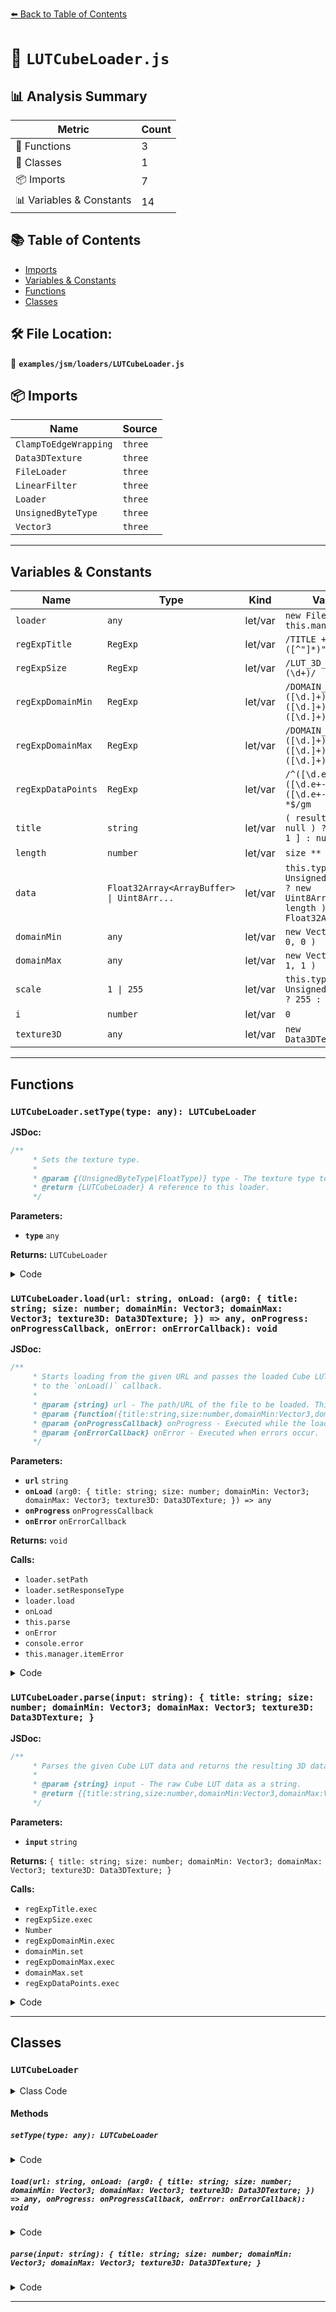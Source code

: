 [⬅️ Back to Table of Contents](../../../index.md)

# 📄 `LUTCubeLoader.js`

## 📊 Analysis Summary

| Metric | Count |
|--------|-------|
| 🔧 Functions | 3 |
| 🧱 Classes | 1 |
| 📦 Imports | 7 |
| 📊 Variables & Constants | 14 |

## 📚 Table of Contents

- [Imports](#imports)
- [Variables & Constants](#variables-constants)
- [Functions](#functions)
- [Classes](#classes)

## 🛠️ File Location:
📂 **`examples/jsm/loaders/LUTCubeLoader.js`**

## 📦 Imports

| Name | Source |
|------|--------|
| `ClampToEdgeWrapping` | `three` |
| `Data3DTexture` | `three` |
| `FileLoader` | `three` |
| `LinearFilter` | `three` |
| `Loader` | `three` |
| `UnsignedByteType` | `three` |
| `Vector3` | `three` |


---

## Variables & Constants

| Name | Type | Kind | Value | Exported |
|------|------|------|-------|----------|
| `loader` | `any` | let/var | `new FileLoader( this.manager )` | ✗ |
| `regExpTitle` | `RegExp` | let/var | `/TITLE +"([^"]*)"/` | ✗ |
| `regExpSize` | `RegExp` | let/var | `/LUT_3D_SIZE +(\d+)/` | ✗ |
| `regExpDomainMin` | `RegExp` | let/var | `/DOMAIN_MIN +([\d.]+) +([\d.]+) +([\d.]+)/` | ✗ |
| `regExpDomainMax` | `RegExp` | let/var | `/DOMAIN_MAX +([\d.]+) +([\d.]+) +([\d.]+)/` | ✗ |
| `regExpDataPoints` | `RegExp` | let/var | `/^([\d.e+-]+) +([\d.e+-]+) +([\d.e+-]+) *$/gm` | ✗ |
| `title` | `string` | let/var | `( result !== null ) ? result[ 1 ] : null` | ✗ |
| `length` | `number` | let/var | `size ** 3 * 4` | ✗ |
| `data` | `Float32Array<ArrayBuffer> \| Uint8Arr...` | let/var | `this.type === UnsignedByteType ? new Uint8Array( length ) : new Float32Array(...` | ✗ |
| `domainMin` | `any` | let/var | `new Vector3( 0, 0, 0 )` | ✗ |
| `domainMax` | `any` | let/var | `new Vector3( 1, 1, 1 )` | ✗ |
| `scale` | `1 \| 255` | let/var | `this.type === UnsignedByteType ? 255 : 1` | ✗ |
| `i` | `number` | let/var | `0` | ✗ |
| `texture3D` | `any` | let/var | `new Data3DTexture()` | ✗ |


---

## Functions

### `LUTCubeLoader.setType(type: any): LUTCubeLoader`

**JSDoc:**
```typescript
/**
	 * Sets the texture type.
	 *
	 * @param {(UnsignedByteType|FloatType)} type - The texture type to set.
	 * @return {LUTCubeLoader} A reference to this loader.
	 */
```

**Parameters:**

- **`type`** `any`

**Returns:** `LUTCubeLoader`

<details><summary>Code</summary>

```typescript
setType( type ) {

		this.type = type;

		return this;

	}
```
</details>

### `LUTCubeLoader.load(url: string, onLoad: (arg0: { title: string; size: number; domainMin: Vector3; domainMax: Vector3; texture3D: Data3DTexture; }) => any, onProgress: onProgressCallback, onError: onErrorCallback): void`

**JSDoc:**
```typescript
/**
	 * Starts loading from the given URL and passes the loaded Cube LUT asset
	 * to the `onLoad()` callback.
	 *
	 * @param {string} url - The path/URL of the file to be loaded. This can also be a data URI.
	 * @param {function({title:string,size:number,domainMin:Vector3,domainMax:Vector3,texture3D:Data3DTexture})} onLoad - Executed when the loading process has been finished.
	 * @param {onProgressCallback} onProgress - Executed while the loading is in progress.
	 * @param {onErrorCallback} onError - Executed when errors occur.
	 */
```

**Parameters:**

- **`url`** `string`
- **`onLoad`** `(arg0: { title: string; size: number; domainMin: Vector3; domainMax: Vector3; texture3D: Data3DTexture; }) => any`
- **`onProgress`** `onProgressCallback`
- **`onError`** `onErrorCallback`

**Returns:** `void`

**Calls:**

- `loader.setPath`
- `loader.setResponseType`
- `loader.load`
- `onLoad`
- `this.parse`
- `onError`
- `console.error`
- `this.manager.itemError`

<details><summary>Code</summary>

```typescript
load( url, onLoad, onProgress, onError ) {

		const loader = new FileLoader( this.manager );
		loader.setPath( this.path );
		loader.setResponseType( 'text' );
		loader.load( url, text => {

			try {

				onLoad( this.parse( text ) );

			} catch ( e ) {

				if ( onError ) {

					onError( e );

				} else {

					console.error( e );

				}

				this.manager.itemError( url );

			}

		}, onProgress, onError );

	}
```
</details>

### `LUTCubeLoader.parse(input: string): { title: string; size: number; domainMin: Vector3; domainMax: Vector3; texture3D: Data3DTexture; }`

**JSDoc:**
```typescript
/**
	 * Parses the given Cube LUT data and returns the resulting 3D data texture.
	 *
	 * @param {string} input - The raw Cube LUT data as a string.
	 * @return {{title:string,size:number,domainMin:Vector3,domainMax:Vector3,texture3D:Data3DTexture}} The parsed Cube LUT.
	 */
```

**Parameters:**

- **`input`** `string`

**Returns:** `{ title: string; size: number; domainMin: Vector3; domainMax: Vector3; texture3D: Data3DTexture; }`

**Calls:**

- `regExpTitle.exec`
- `regExpSize.exec`
- `Number`
- `regExpDomainMin.exec`
- `domainMin.set`
- `regExpDomainMax.exec`
- `domainMax.set`
- `regExpDataPoints.exec`

<details><summary>Code</summary>

```typescript
parse( input ) {

		const regExpTitle = /TITLE +"([^"]*)"/;
		const regExpSize = /LUT_3D_SIZE +(\d+)/;
		const regExpDomainMin = /DOMAIN_MIN +([\d.]+) +([\d.]+) +([\d.]+)/;
		const regExpDomainMax = /DOMAIN_MAX +([\d.]+) +([\d.]+) +([\d.]+)/;
		const regExpDataPoints = /^([\d.e+-]+) +([\d.e+-]+) +([\d.e+-]+) *$/gm;

		let result = regExpTitle.exec( input );
		const title = ( result !== null ) ? result[ 1 ] : null;

		result = regExpSize.exec( input );

		if ( result === null ) {

			throw new Error( 'LUTCubeLoader: Missing LUT_3D_SIZE information' );

		}

		const size = Number( result[ 1 ] );
		const length = size ** 3 * 4;
		const data = this.type === UnsignedByteType ? new Uint8Array( length ) : new Float32Array( length );

		const domainMin = new Vector3( 0, 0, 0 );
		const domainMax = new Vector3( 1, 1, 1 );

		result = regExpDomainMin.exec( input );

		if ( result !== null ) {

			domainMin.set( Number( result[ 1 ] ), Number( result[ 2 ] ), Number( result[ 3 ] ) );

		}

		result = regExpDomainMax.exec( input );

		if ( result !== null ) {

			domainMax.set( Number( result[ 1 ] ), Number( result[ 2 ] ), Number( result[ 3 ] ) );

		}

		if ( domainMin.x > domainMax.x || domainMin.y > domainMax.y || domainMin.z > domainMax.z ) {

			throw new Error( 'LUTCubeLoader: Invalid input domain' );

		}

		const scale = this.type === UnsignedByteType ? 255 : 1;
		let i = 0;

		while ( ( result = regExpDataPoints.exec( input ) ) !== null ) {

			data[ i ++ ] = Number( result[ 1 ] ) * scale;
			data[ i ++ ] = Number( result[ 2 ] ) * scale;
			data[ i ++ ] = Number( result[ 3 ] ) * scale;
			data[ i ++ ] = scale;

		}

		const texture3D = new Data3DTexture();
		texture3D.image.data = data;
		texture3D.image.width = size;
		texture3D.image.height = size;
		texture3D.image.depth = size;
		texture3D.type = this.type;
		texture3D.magFilter = LinearFilter;
		texture3D.minFilter = LinearFilter;
		texture3D.wrapS = ClampToEdgeWrapping;
		texture3D.wrapT = ClampToEdgeWrapping;
		texture3D.wrapR = ClampToEdgeWrapping;
		texture3D.generateMipmaps = false;
		texture3D.needsUpdate = true;

		return {
			title,
			size,
			domainMin,
			domainMax,
			texture3D,
		};

	}
```
</details>


---

## Classes

### `LUTCubeLoader`

<details><summary>Class Code</summary>

```ts
export class LUTCubeLoader extends Loader {

	/**
	 * Constructs a new Cube LUT loader.
	 *
	 * @param {LoadingManager} [manager] - The loading manager.
	 */
	constructor( manager ) {

		super( manager );

		/**
		 * The texture type.
		 *
		 * @type {(UnsignedByteType|FloatType)}
		 * @default UnsignedByteType
		 */
		this.type = UnsignedByteType;

	}

	/**
	 * Sets the texture type.
	 *
	 * @param {(UnsignedByteType|FloatType)} type - The texture type to set.
	 * @return {LUTCubeLoader} A reference to this loader.
	 */
	setType( type ) {

		this.type = type;

		return this;

	}

	/**
	 * Starts loading from the given URL and passes the loaded Cube LUT asset
	 * to the `onLoad()` callback.
	 *
	 * @param {string} url - The path/URL of the file to be loaded. This can also be a data URI.
	 * @param {function({title:string,size:number,domainMin:Vector3,domainMax:Vector3,texture3D:Data3DTexture})} onLoad - Executed when the loading process has been finished.
	 * @param {onProgressCallback} onProgress - Executed while the loading is in progress.
	 * @param {onErrorCallback} onError - Executed when errors occur.
	 */
	load( url, onLoad, onProgress, onError ) {

		const loader = new FileLoader( this.manager );
		loader.setPath( this.path );
		loader.setResponseType( 'text' );
		loader.load( url, text => {

			try {

				onLoad( this.parse( text ) );

			} catch ( e ) {

				if ( onError ) {

					onError( e );

				} else {

					console.error( e );

				}

				this.manager.itemError( url );

			}

		}, onProgress, onError );

	}

	/**
	 * Parses the given Cube LUT data and returns the resulting 3D data texture.
	 *
	 * @param {string} input - The raw Cube LUT data as a string.
	 * @return {{title:string,size:number,domainMin:Vector3,domainMax:Vector3,texture3D:Data3DTexture}} The parsed Cube LUT.
	 */
	parse( input ) {

		const regExpTitle = /TITLE +"([^"]*)"/;
		const regExpSize = /LUT_3D_SIZE +(\d+)/;
		const regExpDomainMin = /DOMAIN_MIN +([\d.]+) +([\d.]+) +([\d.]+)/;
		const regExpDomainMax = /DOMAIN_MAX +([\d.]+) +([\d.]+) +([\d.]+)/;
		const regExpDataPoints = /^([\d.e+-]+) +([\d.e+-]+) +([\d.e+-]+) *$/gm;

		let result = regExpTitle.exec( input );
		const title = ( result !== null ) ? result[ 1 ] : null;

		result = regExpSize.exec( input );

		if ( result === null ) {

			throw new Error( 'LUTCubeLoader: Missing LUT_3D_SIZE information' );

		}

		const size = Number( result[ 1 ] );
		const length = size ** 3 * 4;
		const data = this.type === UnsignedByteType ? new Uint8Array( length ) : new Float32Array( length );

		const domainMin = new Vector3( 0, 0, 0 );
		const domainMax = new Vector3( 1, 1, 1 );

		result = regExpDomainMin.exec( input );

		if ( result !== null ) {

			domainMin.set( Number( result[ 1 ] ), Number( result[ 2 ] ), Number( result[ 3 ] ) );

		}

		result = regExpDomainMax.exec( input );

		if ( result !== null ) {

			domainMax.set( Number( result[ 1 ] ), Number( result[ 2 ] ), Number( result[ 3 ] ) );

		}

		if ( domainMin.x > domainMax.x || domainMin.y > domainMax.y || domainMin.z > domainMax.z ) {

			throw new Error( 'LUTCubeLoader: Invalid input domain' );

		}

		const scale = this.type === UnsignedByteType ? 255 : 1;
		let i = 0;

		while ( ( result = regExpDataPoints.exec( input ) ) !== null ) {

			data[ i ++ ] = Number( result[ 1 ] ) * scale;
			data[ i ++ ] = Number( result[ 2 ] ) * scale;
			data[ i ++ ] = Number( result[ 3 ] ) * scale;
			data[ i ++ ] = scale;

		}

		const texture3D = new Data3DTexture();
		texture3D.image.data = data;
		texture3D.image.width = size;
		texture3D.image.height = size;
		texture3D.image.depth = size;
		texture3D.type = this.type;
		texture3D.magFilter = LinearFilter;
		texture3D.minFilter = LinearFilter;
		texture3D.wrapS = ClampToEdgeWrapping;
		texture3D.wrapT = ClampToEdgeWrapping;
		texture3D.wrapR = ClampToEdgeWrapping;
		texture3D.generateMipmaps = false;
		texture3D.needsUpdate = true;

		return {
			title,
			size,
			domainMin,
			domainMax,
			texture3D,
		};

	}

}
```
</details>

#### Methods

##### `setType(type: any): LUTCubeLoader`

<details><summary>Code</summary>

```ts
setType( type ) {

		this.type = type;

		return this;

	}
```
</details>

##### `load(url: string, onLoad: (arg0: { title: string; size: number; domainMin: Vector3; domainMax: Vector3; texture3D: Data3DTexture; }) => any, onProgress: onProgressCallback, onError: onErrorCallback): void`

<details><summary>Code</summary>

```ts
load( url, onLoad, onProgress, onError ) {

		const loader = new FileLoader( this.manager );
		loader.setPath( this.path );
		loader.setResponseType( 'text' );
		loader.load( url, text => {

			try {

				onLoad( this.parse( text ) );

			} catch ( e ) {

				if ( onError ) {

					onError( e );

				} else {

					console.error( e );

				}

				this.manager.itemError( url );

			}

		}, onProgress, onError );

	}
```
</details>

##### `parse(input: string): { title: string; size: number; domainMin: Vector3; domainMax: Vector3; texture3D: Data3DTexture; }`

<details><summary>Code</summary>

```ts
parse( input ) {

		const regExpTitle = /TITLE +"([^"]*)"/;
		const regExpSize = /LUT_3D_SIZE +(\d+)/;
		const regExpDomainMin = /DOMAIN_MIN +([\d.]+) +([\d.]+) +([\d.]+)/;
		const regExpDomainMax = /DOMAIN_MAX +([\d.]+) +([\d.]+) +([\d.]+)/;
		const regExpDataPoints = /^([\d.e+-]+) +([\d.e+-]+) +([\d.e+-]+) *$/gm;

		let result = regExpTitle.exec( input );
		const title = ( result !== null ) ? result[ 1 ] : null;

		result = regExpSize.exec( input );

		if ( result === null ) {

			throw new Error( 'LUTCubeLoader: Missing LUT_3D_SIZE information' );

		}

		const size = Number( result[ 1 ] );
		const length = size ** 3 * 4;
		const data = this.type === UnsignedByteType ? new Uint8Array( length ) : new Float32Array( length );

		const domainMin = new Vector3( 0, 0, 0 );
		const domainMax = new Vector3( 1, 1, 1 );

		result = regExpDomainMin.exec( input );

		if ( result !== null ) {

			domainMin.set( Number( result[ 1 ] ), Number( result[ 2 ] ), Number( result[ 3 ] ) );

		}

		result = regExpDomainMax.exec( input );

		if ( result !== null ) {

			domainMax.set( Number( result[ 1 ] ), Number( result[ 2 ] ), Number( result[ 3 ] ) );

		}

		if ( domainMin.x > domainMax.x || domainMin.y > domainMax.y || domainMin.z > domainMax.z ) {

			throw new Error( 'LUTCubeLoader: Invalid input domain' );

		}

		const scale = this.type === UnsignedByteType ? 255 : 1;
		let i = 0;

		while ( ( result = regExpDataPoints.exec( input ) ) !== null ) {

			data[ i ++ ] = Number( result[ 1 ] ) * scale;
			data[ i ++ ] = Number( result[ 2 ] ) * scale;
			data[ i ++ ] = Number( result[ 3 ] ) * scale;
			data[ i ++ ] = scale;

		}

		const texture3D = new Data3DTexture();
		texture3D.image.data = data;
		texture3D.image.width = size;
		texture3D.image.height = size;
		texture3D.image.depth = size;
		texture3D.type = this.type;
		texture3D.magFilter = LinearFilter;
		texture3D.minFilter = LinearFilter;
		texture3D.wrapS = ClampToEdgeWrapping;
		texture3D.wrapT = ClampToEdgeWrapping;
		texture3D.wrapR = ClampToEdgeWrapping;
		texture3D.generateMipmaps = false;
		texture3D.needsUpdate = true;

		return {
			title,
			size,
			domainMin,
			domainMax,
			texture3D,
		};

	}
```
</details>


---